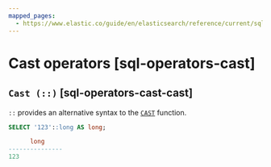 ```yaml
---
mapped_pages:
  - https://www.elastic.co/guide/en/elasticsearch/reference/current/sql-operators-cast.html
---
```


# Cast operators [sql-operators-cast]

## `Cast (::)` [sql-operators-cast-cast]

`::` provides an alternative syntax to the [`CAST`](/reference/query-languages/sql/sql-functions-type-conversion.md#sql-functions-type-conversion-cast) function.

```sql
SELECT '123'::long AS long;

      long
---------------
123
```


